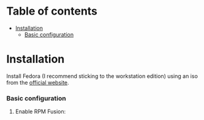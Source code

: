 # Table of contents
- [Installation](#installation)
    - [Basic configuration](#basic-configuration)

# Installation
Install Fedora (I recommend sticking to the workstation edition) using an iso from the [official website](https://getfedora.org/).

### Basic configuration
1. Enable RPM Fusion: